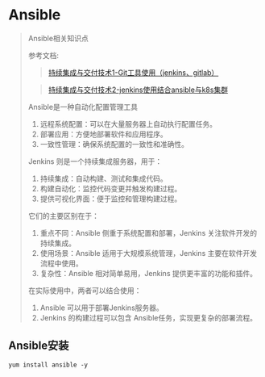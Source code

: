# Ansible
> Ansible相关知识点 
> 
> 参考文档:
>> [持续集成与交付技术1-Git工具使用（jenkins、gitlab）](https://blog.csdn.net/weixin_41191813/article/details/114690877)
> 
>> [持续集成与交付技术2-jenkins使用结合ansible与k8s集群](https://blog.csdn.net/weixin_41191813/article/details/114965601) 
> 
> Ansible是一种自动化配置管理工具
> 1. 远程系统配置：可以在大量服务器上自动执行配置任务。
> 2. 部署应用：方便地部署软件和应用程序。
> 3. 一致性管理：确保系统配置的一致性和准确性。
>
> Jenkins 则是一个持续集成服务器，用于：
> 1. 持续集成：自动构建、测试和集成代码。
> 2. 构建自动化：监控代码变更并触发构建过程。
> 3. 提供可视化界面：便于监控和管理构建过程。
> 
> 它们的主要区别在于：
> 1. 重点不同：Ansible 侧重于系统配置和部署，Jenkins 关注软件开发的持续集成。
> 2. 使用场景：Ansible 适用于大规模系统管理，Jenkins 主要在软件开发流程中使用。
> 3. 复杂性：Ansible 相对简单易用，Jenkins 提供更丰富的功能和插件。
> 
> 在实际使用中，两者可以结合使用：
> 1. Ansible 可以用于部署Jenkins服务器。
> 2. Jenkins 的构建过程可以包含 Ansible任务，实现更复杂的部署流程。

## Ansible安装

```shell
yum install ansible -y
```

